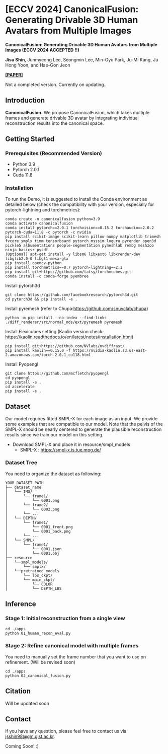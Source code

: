 # [ECCV 2024] CanonicalFusion: Generating Drivable 3D Human Avatars from Multiple Images

**CanonicalFusion: Generating Drivable 3D Human Avatars from Multiple Images (ECCV 2024 ACCEPTED !!)**

**Jisu Shin**, Junmyeong Lee, Seongmin Lee, Min-Gyu Park, Ju-Mi Kang, Ju Hong Yoon, and Hae-Gon Jeon

**[[PAPER]](https://arxiv.org/abs/2407.04345)**

Not a completed version. Currently on updating..

## Introduction

__CanonicalFusion.__ We propose CanonicalFusion, which takes multiple frames and generate drivable 3D avatar by integrating individual reconstruction results into the canonical space.

## Getting Started
### Prerequisites (Recommended Version)

- Python 3.9
- Pytorch 2.0.1
- Cuda 11.8

### Installation
To run the Demo, it is suggested to install the Conda environment as detailed below (check the compatibility with your version, especially for pytorch-lightning and torchmetrics):
```
conda create -n canonicalfusion python=3.9
conda activate canonicalfusion
conda install pytorch==2.0.1 torchvision==0.15.2 torchaudio==2.0.2 pytorch-cuda=11.8 -c pytorch -c nvidia
pip install scikit-image scikit-learn pillow numpy matplotlib trimesh fvcore smplx timm tensorboard pytorch_msssim loguru pyrender open3d pickle5 albumentations people-segmentation pymeshlab rembg meshzoo ninja basicsr pysdf
(Optional) apt-get install -y libsm6 libxext6 libxrender-dev libglib2.0-0 libgl1-mesa-glx 
pip install opencv-python
pip install torchmetrics==0.7 pytorch-lightning==2.1
pip install git+https://github.com/tatsy/torchmcubes.git
conda install -c conda-forge pyembree
```
Install pytorch3d
```
git clone https://github.com/facebookresearch/pytorch3d.git
cd pytorch3d && pip install -e .
```
Install pyremesh (refer to Chupa:https://github.com/snuvclab/chupa)
```
python -m pip install --no-index --find-links ./diff_renderer/src/normal_nds/ext/pyremesh pyremesh
```
Install Flexicubes setting (Kaolin version check: https://kaolin.readthedocs.io/en/latest/notes/installation.html)
```
pip install git+https://github.com/NVlabs/nvdiffrast/
pip install kaolin==0.15.0 -f https://nvidia-kaolin.s3.us-east-2.amazonaws.com/torch-2.0.1_cu118.html
```
Install Pyopengl
```
git clone https://github.com/mcfletch/pyopengl
cd pyopengl
pip install -e .
cd accelerate
pip install -e .
```

## Dataset
Our model requires fitted SMPL-X for each image as an input. We provide some examples that are compatible to our model. Note that the pelvis of the SMPL-X should be nearly centered to generate the plausible reconstruction results since we train our model on this setting.

- Download SMPL-X and place it in resource/smpl_models
  - SMPL-X : https://smpl-x.is.tue.mpg.de/

### Dataset Tree
You need to organize the dataset as following:
```
YOUR DATASET PATH
├── dataset_name
│   └── IMG/
│       └── frame1/
│           └── 0001.png
│       └── frame2/
│           └── 0002.png
│       └── ...
│   └── DEPTH/
│       └── frame1/
│           └── 0001_front.png
│           └── 0001_back.png
│       └── ...
│   └── SMPL/
│       └── frame1/
│           └── 0001.json
│           └── 0001.obj
├── resource
│   └──smpl_models/
│       └── smplx/
│   └──pretrained_models
│       └── lbs_ckpt/
│       └── main_ckpt/
│           └── COLOR
│           └── DEPTH_LBS
```

## Inference
### Stage 1: Initial reconstruction from a single view
```
cd ./apps
python 01_human_recon_eval.py
```
### Stage 2: Refine canonical model with multiple frames
You need to manually set the frame number that you want to use on refinement. (Will be revised soon)
```
cd ./apps
python 02_canonical_fusion.py
```

## Citation
Will be updated soon

## Contact
If you have any question, please feel free to contact us via jsshin98@gm.gist.ac.kr.

Coming Soon! :)
